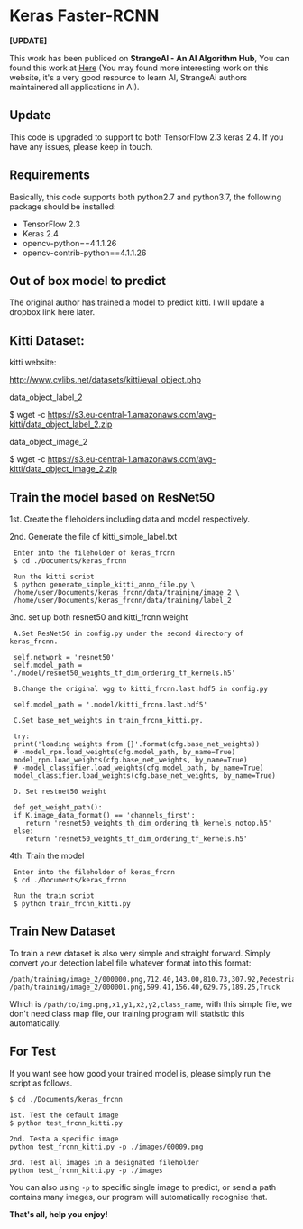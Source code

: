 # Keras Faster-RCNN

**[UPDATE]**

This work has been publiced on **StrangeAI - An AI Algorithm Hub**,  You can found this work at [Here](http://ai.loliloli.pro/) (You may found more interesting work on this website, it's a very good resource to learn AI, StrangeAi authors maintainered all applications in AI).

## Update

This code is upgraded to support to both TensorFlow 2.3 keras 2.4. If you have any issues, please keep in touch. 

## Requirements

Basically, this code supports both python2.7 and python3.7, the following package should be installed:

* TensorFlow 2.3
* Keras 2.4
* opencv-python==4.1.1.26
* opencv-contrib-python==4.1.1.26

## Out of box model to predict

The original author has trained a model to predict kitti. I will update a dropbox link here later. 

## Kitti Dataset:

kitti website: 

http://www.cvlibs.net/datasets/kitti/eval_object.php

data_object_label_2

$ wget -c https://s3.eu-central-1.amazonaws.com/avg-kitti/data_object_label_2.zip

data_object_image_2

$ wget -c https://s3.eu-central-1.amazonaws.com/avg-kitti/data_object_image_2.zip

## Train the model based on ResNet50

1st. Create the fileholders including data and model respectively.  

2nd. Generate the file of kitti_simple_label.txt

     Enter into the fileholder of keras_frcnn
     $ cd ./Documents/keras_frcnn
     
     Run the kitti script 
     $ python generate_simple_kitti_anno_file.py \
     /home/user/Documents/keras_frcnn/data/training/image_2 \
     /home/user/Documents/keras_frcnn/data/training/label_2

3nd. set up both resnet50 and kitti_frcnn weight

     A.Set ResNet50 in config.py under the second directory of keras_frcnn. 
     
     self.network = 'resnet50'
     self.model_path = './model/resnet50_weights_tf_dim_ordering_tf_kernels.h5'
     
     B.Change the original vgg to kitti_frcnn.last.hdf5 in config.py
     
     self.model_path = '.model/kitti_frcnn.last.hdf5'
     
     C.Set base_net_weights in train_frcnn_kitti.py. 
     
     try:
     print('loading weights from {}'.format(cfg.base_net_weights))
     # -model_rpn.load_weights(cfg.model_path, by_name=True)
     model_rpn.load_weights(cfg.base_net_weights, by_name=True)
     # -model_classifier.load_weights(cfg.model_path, by_name=True)
     model_classifier.load_weights(cfg.base_net_weights, by_name=True)
     
     D. Set restnet50 weight
     
     def get_weight_path():
     if K.image_data_format() == 'channels_first':
        return 'resnet50_weights_th_dim_ordering_th_kernels_notop.h5'
     else:
        return 'resnet50_weights_tf_dim_ordering_tf_kernels.h5'
     
4th. Train the model

     Enter into the fileholder of keras_frcnn
     $ cd ./Documents/keras_frcnn
     
     Run the train script 
     $ python train_frcnn_kitti.py
     

## Train New Dataset

To train a new dataset is also very simple and straight forward. Simply convert your detection label file whatever format into this format:

```
/path/training/image_2/000000.png,712.40,143.00,810.73,307.92,Pedestrian
/path/training/image_2/000001.png,599.41,156.40,629.75,189.25,Truck
```
Which is `/path/to/img.png,x1,y1,x2,y2,class_name`, with this simple file, we don't need class map file, our training program will statistic this automatically.

## For Test 

If you want see how good your trained model is, please simply run the script as follows. 
```
$ cd ./Documents/keras_frcnn

1st. Test the default image
$ python test_frcnn_kitti.py

2nd. Testa a specific image 
python test_frcnn_kitti.py -p ./images/00009.png

3rd. Test all images in a designated fileholder 
python test_frcnn_kitti.py -p ./images
```
You can also using `-p` to specific single image to predict, or send a path contains many images, our program will automatically recognise that.

**That's all, help you enjoy!**
